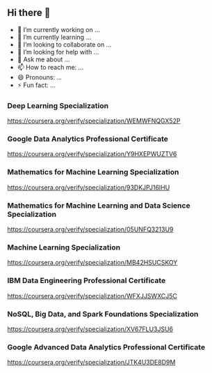 ## Hi there 👋

- 🔭 I’m currently working on ...
- 🌱 I’m currently learning ...
- 👯 I’m looking to collaborate on ...
- 🤔 I’m looking for help with ...
- 💬 Ask me about ...
- 📫 How to reach me: ...
- 😄 Pronouns: ...
- ⚡ Fun fact: ...

### Deep Learning Specialization
https://coursera.org/verify/specialization/WEMWFNQGX52P

### Google Data Analytics Professional Certificate
https://coursera.org/verify/specialization/Y9HXEPWUZTV6

### Mathematics for Machine Learning Specialization
https://coursera.org/verify/specialization/93DKJPJ16IHU

### Mathematics for Machine Learning and Data Science Specialization
https://coursera.org/verify/specialization/05UNFQ3213U9

### Machine Learning Specialization
https://coursera.org/verify/specialization/MB42HSUCSKOY

### IBM Data Engineering Professional Certificate
https://coursera.org/verify/specialization/WFXJJSWXCJ5C

### NoSQL, Big Data, and Spark Foundations Specialization
https://coursera.org/verify/specialization/XV67FLU3JSU6

### Google Advanced Data Analytics Professional Certificate
https://coursera.org/verify/specialization/JTK4U3DE8D9M

